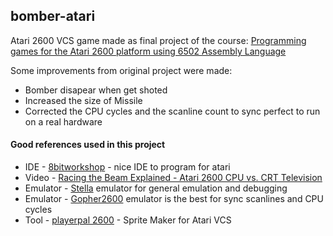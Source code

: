 ## bomber-atari
Atari 2600 VCS game made as final project of the course: <a href="https://www.udemy.com/course/programming-games-for-the-atari-2600/">Programming games for the Atari 2600 platform using 6502 Assembly Language</a>

Some improvements from original project were made:
- Bomber disapear when get shoted
- Increased the size of Missile
- Corrected the CPU cycles and the scanline count to sync perfect to run on a real hardware

#### Good references used in this project
- IDE - <a href="8bitworkshop.com">8bitworkshop</a> - nice IDE to program for atari
- Video - <a href="https://www.youtube.com/watch?v=sJFnWZH5FXc&t=3s"> Racing the Beam Explained - Atari 2600 CPU vs. CRT Television </a>
- Emulator - <a href="https://stella-emu.github.io/">Stella</a> emulator for general emulation and debugging 
- Emulator - <a href="https://github.com/JetSetIlly/Gopher2600">Gopher2600</a> emulator is the best for sync scanlines and CPU cycles
- Tool - <a href="https://alienbill.com/2600/playerpalnext.html">playerpal 2600</a> - Sprite Maker for Atari VCS
